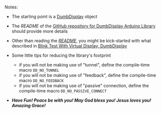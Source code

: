 Notes:

* The starting point is a [DumbDisplay](https://trevorwslee.github.io/ArduinoDumbDisplay/html/class_dumb_display.html) object

* The *README* of the [GitHub repository for DumbDisplay Arduino Library](https://github.com/trevorwslee/Arduino-DumbDisplay) should provide more details

* Other than reading the [*README*](https://github.com/trevorwslee/Arduino-DumbDisplay#readme), you might be kick-started with what described in [Blink Test With Virtual Display, DumbDisplay](https://www.instructables.com/Blink-Test-With-Virtual-Display-DumbDisplay/)

* Some little tips for reducing the library's footprint
  - if you will not be making use of "tunnel", define the compile-time macro `DD_NO_TUNNEL`
  - if you will not be making use of "feedback", define the compile-time macro `DD_NO_FEEDBACK`
  - if you will not be making use of "passive" connection, define the compile-time macro `DD_NO_PASSIVE_CONNECT` 

* ***Have Fun! Peace be with you! May God bless you! Jesus loves you! Amazing Grace!***  


